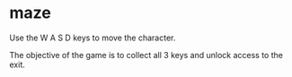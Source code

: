 # maze

Use the W A S D keys to move the character.

The objective of the game is to collect all 3 keys and unlock access to the exit.
